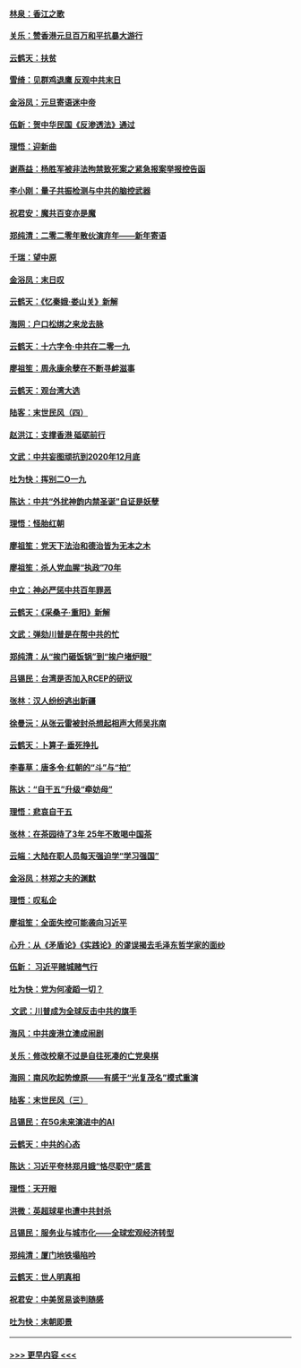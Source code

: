 #### [林泉：香江之歌](../pages/nsc993/n11764415.md?t=01031501) 
#### [关乐：赞香港元旦百万和平抗暴大游行](../pages/nsc993/n11764382.md?t=01031501) 
#### [云鹤天：扶贫](../pages/nsc993/n11764245.md?t=01031501) 
#### [雪绮：见群鸡退鹰  反观中共末日](../pages/nsc993/n11762112.md?t=01031501) 
#### [金浴凤：元旦寄语迷中帝](../pages/nsc993/n11761788.md?t=01031501) 
#### [伍新：贺中华民国《反渗透法》通过](../pages/nsc993/n11761994.md?t=01031501) 
#### [理悟：迎新曲](../pages/nsc993/n11761152.md?t=01031501) 
#### [谢燕益：杨胜军被非法拘禁致死案之紧急报案举报控告函](../pages/nsc993/n11756134.md?t=01031501) 
#### [李小刚：量子共振检测与中共的脑控武器](../pages/nsc993/n11754518.md?t=01031501) 
#### [祝君安：魔共百变亦是魔](../pages/nsc993/n11754469.md?t=01031501) 
#### [郑纯清：二零二零年散伙演弃年——新年寄语](../pages/nsc993/n11754195.md?t=01031501) 
#### [千瑞：望中原](../pages/nsc993/n11754159.md?t=01031501) 
#### [金浴凤：末日叹](../pages/nsc993/n11752359.md?t=01031501) 
#### [云鹤天：《忆秦娥‧娄山关》新解](../pages/nsc993/n11752348.md?t=01031501) 
#### [海网：户口松绑之来龙去脉](../pages/nsc993/n11752328.md?t=01031501) 
#### [云鹤天：十六字令‧中共在二零一九](../pages/nsc993/n11752305.md?t=01031501) 
#### [廖祖笙：周永康余孽在不断寻衅滋事](../pages/nsc993/n11751013.md?t=01031501) 
#### [云鹤天：观台湾大选](../pages/nsc993/n11751007.md?t=01031501) 
#### [陆客：末世民风（四）](../pages/nsc993/n11749203.md?t=01031501) 
#### [赵洪江：支撑香港 砥砺前行](../pages/nsc993/n11748482.md?t=01031501) 
#### [文武：中共妄图顽抗到2020年12月底](../pages/nsc993/n11748446.md?t=01031501) 
#### [吐为快：挥别二O一九](../pages/nsc993/n11748411.md?t=01031501) 
#### [陈达：中共“外扰神韵内禁圣诞”自证是妖孽](../pages/nsc993/n11748226.md?t=01031501) 
#### [理悟：怪胎红朝](../pages/nsc993/n11748206.md?t=01031501) 
#### [廖祖笙：党天下法治和德治皆为无本之木](../pages/nsc993/n11748135.md?t=01031501) 
#### [廖祖笙：杀人党血腥“执政”70年](../pages/nsc993/n11745144.md?t=01031501) 
#### [中立：神必严惩中共百年罪恶](../pages/nsc993/n11744970.md?t=01031501) 
#### [云鹤天：《采桑子‧重阳》新解](../pages/nsc993/n11744948.md?t=01031501) 
#### [文武：弹劾川普是在帮中共的忙](../pages/nsc993/n11744758.md?t=01031501) 
#### [郑纯清：从“挨门砸饭锅”到“挨户堵炉眼”](../pages/nsc993/n11744745.md?t=01031501) 
#### [吕锡民：台湾是否加入RCEP的研议](../pages/nsc993/n11744701.md?t=01031501) 
#### [张林：汉人纷纷逃出新疆](../pages/nsc993/n11743530.md?t=01031501) 
#### [徐曼沅：从张云雷被封杀想起相声大师吴兆南](../pages/nsc993/n11741816.md?t=01031501) 
#### [云鹤天：卜算子‧垂死挣扎](../pages/nsc993/n11739956.md?t=01031501) 
#### [李春草：唐多令‧红朝的“斗”与“拍”](../pages/nsc993/n11739830.md?t=01031501) 
#### [陈达：“自干五”升级“牵妨母”](../pages/nsc993/n11739724.md?t=01031501) 
#### [理悟：悲哀自干五](../pages/nsc993/n11739547.md?t=01031501) 
#### [张林：在茶园待了3年 25年不敢喝中国茶](../pages/nsc993/n11739240.md?t=01031501) 
#### [云端：大陆在职人员每天强迫学“学习强国”](../pages/nsc993/n11738735.md?t=01031501) 
#### [金浴凤：林郑之夫的渊默](../pages/nsc993/n11737735.md?t=01031501) 
#### [理悟：叹私企](../pages/nsc993/n11737715.md?t=01031501) 
#### [廖祖笙：全面失控可能袭向习近平](../pages/nsc993/n11737704.md?t=01031501) 
#### [心升：从《矛盾论》《实践论》的谬误揭去毛泽东哲学家的面纱](../pages/nsc993/n11736962.md?t=01031501) 
#### [伍新： 习近平赌城赌气行](../pages/nsc993/n11736929.md?t=01031501) 
#### [吐为快：党为何凌蹈一切？](../pages/nsc993/n11736915.md?t=01031501) 
#### [ 文武：川普成为全球反击中共的旗手](../pages/nsc993/n11736882.md?t=01031501) 
#### [海风：中共废港立澳成闹剧](../pages/nsc993/n11735857.md?t=01031501) 
#### [关乐：修改校章不过是自往死凑的亡党臭棋](../pages/nsc993/n11735097.md?t=01031501) 
#### [海网：南风吹起势燎原——有感于“光复茂名”模式重演](../pages/nsc993/n11732308.md?t=01031501) 
#### [陆客：末世民风（三）](../pages/nsc993/n11732211.md?t=01031501) 
#### [吕锡民：在5G未来演进中的AI](../pages/nsc993/n11730010.md?t=01031501) 
#### [云鹤天：中共的心态](../pages/nsc993/n11729906.md?t=01031501) 
#### [陈达：习近平夸林郑月娥“恪尽职守”感言](../pages/nsc993/n11729881.md?t=01031501) 
#### [理悟：天开眼](../pages/nsc993/n11729699.md?t=01031501) 
#### [洪微：英超球星也遭中共封杀](../pages/nsc993/n11727243.md?t=01031501) 
#### [吕锡民：服务业与城市化——全球宏观经济转型](../pages/nsc993/n11725845.md?t=01031501) 
#### [郑纯清：厦门地铁塌陷吟](../pages/nsc993/n11725813.md?t=01031501) 
#### [云鹤天：世人明真相](../pages/nsc993/n11725621.md?t=01031501) 
#### [祝君安：中美贸易谈判随感](../pages/nsc993/n11725609.md?t=01031501) 
#### [吐为快：末朝即景](../pages/nsc993/n11723365.md?t=01031501) 

----
#### [ >>> 更早内容 <<< ](../indexes/nsc993-earlier.md)
